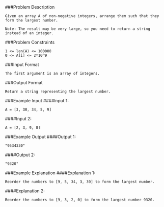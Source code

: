 ###Problem Description
```
Given an array A of non-negative integers, arrange them such that they form the largest number.

Note: The result may be very large, so you need to return a string instead of an integer.
```


###Problem Constraints
```
1 <= len(A) <= 100000
0 <= A[i] <= 2*10^9
```


###Input Format
```
The first argument is an array of integers.
```



###Output Format
```
Return a string representing the largest number.
```



###Example Input
####Input 1:

```
A = [3, 30, 34, 5, 9]
```
####Input 2:

```
A = [2, 3, 9, 0]
```


###Example Output
####Output 1:

```
"9534330"
```
####Output 2:

```
"9320"
```


###Example Explanation
####Explanation 1:

```
Reorder the numbers to [9, 5, 34, 3, 30] to form the largest number.
```
####Explanation 2:

```
Reorder the numbers to [9, 3, 2, 0] to form the largest number 9320.
```